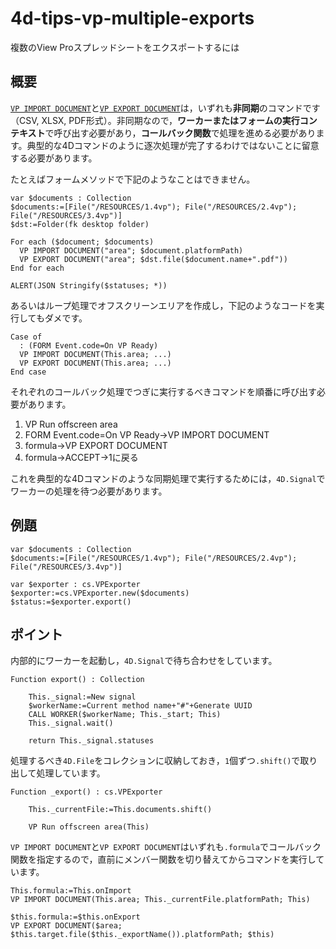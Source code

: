 # 4d-tips-vp-multiple-exports
複数のView Proスプレッドシートをエクスポートするには

## 概要

[`VP IMPORT DOCUMENT`](https://developer.4d.com/docs/ja/ViewPro/commands/vp-import-document/)と[`VP EXPORT DOCUMENT`](https://developer.4d.com/docs/ja/ViewPro/commands/vp-export-document/)は，いずれも**非同期**のコマンドです（CSV, XLSX, PDF形式）。非同期なので，**ワーカーまたはフォームの実行コンテキスト**で呼び出す必要があり，**コールバック関数**で処理を進める必要があります。典型的な4Dコマンドのように逐次処理が完了するわけではないことに留意する必要があります。

たとえばフォームメソッドで下記のようなことはできません。

```4d
var $documents : Collection
$documents:=[File("/RESOURCES/1.4vp"); File("/RESOURCES/2.4vp"); File("/RESOURCES/3.4vp")]
$dst:=Folder(fk desktop folder)

For each ($document; $documents)
  VP IMPORT DOCUMENT("area"; $document.platformPath)
  VP EXPORT DOCUMENT("area"; $dst.file($document.name+".pdf"))
End for each

ALERT(JSON Stringify($statuses; *))
```

あるいはループ処理でオフスクリーンエリアを作成し，下記のようなコードを実行してもダメです。

```4d
Case of 
  : (FORM Event.code=On VP Ready)
  VP IMPORT DOCUMENT(This.area; ...)
  VP EXPORT DOCUMENT(This.area; ...)
End case 
```

それぞれのコールバック処理でつぎに実行するべきコマンドを順番に呼び出す必要があります。

1. VP Run offscreen area
2. FORM Event.code=On VP Ready→VP IMPORT DOCUMENT
3. formula→VP EXPORT DOCUMENT
4. formula→ACCEPT→1に戻る

これを典型的な4Dコマンドのような同期処理で実行するためには，`4D.Signal`でワーカーの処理を待つ必要があります。

## 例題

```4d
var $documents : Collection
$documents:=[File("/RESOURCES/1.4vp"); File("/RESOURCES/2.4vp"); File("/RESOURCES/3.4vp")]

var $exporter : cs.VPExporter
$exporter:=cs.VPExporter.new($documents)
$status:=$exporter.export()
```

## ポイント

内部的にワーカーを起動し，`4D.Signal`で待ち合わせをしています。

```4d
Function export() : Collection
	
	This._signal:=New signal
	$workerName:=Current method name+"#"+Generate UUID
	CALL WORKER($workerName; This._start; This)
	This._signal.wait()
	
	return This._signal.statuses
```

処理するべき`4D.File`をコレクションに収納しておき，`1`個ずつ`.shift()`で取り出して処理しています。

```4d
Function _export() : cs.VPExporter
	
	This._currentFile:=This.documents.shift()
	
	VP Run offscreen area(This)
```

`VP IMPORT DOCUMENT`と`VP EXPORT DOCUMENT`はいずれも`.formula`でコールバック関数を指定するので，直前にメンバー関数を切り替えてからコマンドを実行しています。

```4d
This.formula:=This.onImport
VP IMPORT DOCUMENT(This.area; This._currentFile.platformPath; This)
```

```4d
$this.formula:=$this.onExport
VP EXPORT DOCUMENT($area; $this.target.file($this._exportName()).platformPath; $this)
```
